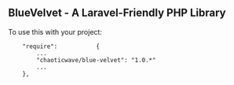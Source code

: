 ## BlueVelvet - A Laravel-Friendly PHP Library
To use this with your project:

```
	"require":           {
		...
		"chaoticwave/blue-velvet": "1.0.*"
		...
	},
```
